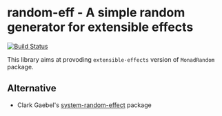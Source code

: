 random-eff - A simple random generator for extensible effects
==============================================================

[![Build Status](https://travis-ci.org/konn/random-eff.svg)](https://travis-ci.org/konn/random-eff)

This library aims at provoding `extensible-effects` version of `MonadRandom` package.

Alternative
-----------
* Clark Gaebel's [system-random-effect](http://hackage.haskell.org/package/system-random-effect) package

